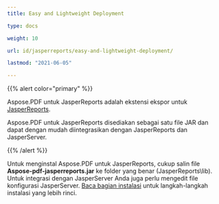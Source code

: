 ```yaml
---
title: Easy and Lightweight Deployment

type: docs

weight: 10

url: id/jasperreports/easy-and-lightweight-deployment/

lastmod: "2021-06-05"

---
```


{{% alert color="primary" %}}

Aspose.PDF untuk JasperReports adalah ekstensi ekspor untuk [JasperReports](http://www.jaspersoft.com/jasperreports).

Aspose.PDF untuk JasperReports disediakan sebagai satu file JAR dan dapat dengan mudah diintegrasikan dengan JasperReports dan JasperServer.

{{% /alert %}}

Untuk menginstal Aspose.PDF untuk JasperReports, cukup salin file **Aspose-pdf-jasperreports.jar** ke folder yang benar (JasperReports\lib). Untuk integrasi dengan JasperServer Anda juga perlu mengedit file konfigurasi JasperServer. [Baca bagian instalasi](/pdf/jasperreports/installation/) untuk langkah-langkah instalasi yang lebih rinci.